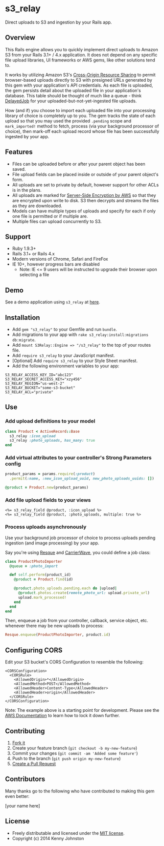 # s3_relay

Direct uploads to S3 and ingestion by your Rails app.

## Overview

This Rails engine allows you to quickly implement direct uploads to Amazon S3
from your Rails 3.1+ / 4.x application.  It does not depend on any specific file
upload libraries, UI frameworks or AWS gems, like other solutions tend to.

It works by utilizing Amazon S3's
[Cross-Origin Resource Sharing](http://docs.aws.amazon.com/AmazonS3/latest/dev/cors.html)
to permit browser-based uploads directly to S3 with presigned URLs generated by
this gem with your application's API credentials.  As each file is uploaded,
the gem persists detail about the uploaded file in your application's database.
This table should be thought of much like a queue - think
[DelayedJob](https://github.com/collectiveidea/delayed_job) for your
uploaded-but-not-yet-ingested file uploads.

How (and if) you choose to import each uploaded file into your processing
library of choice is completely up to you.  The gem tracks the state of each
upload so that you may used the provided `.pending` scope and `mark_imported!`
method to fetch, process (via your background processor of choice), then
mark-off each upload record whose file has been successfully ingested by your
app.

## Features

* Files can be uploaded before or after your parent object has been saved.
* File upload fields can be placed inside or outside of your parent object's
form.
* All uploads are set to private by default, however support for other ACLs
is in the plans.
* All uploads are marked for [Server-Side Encryption by AWS](http://docs.aws.amazon.com/AmazonS3/latest/dev/UsingEncryption.html) so that they are encrypted upon
write to disk.  S3 then decrypts and streams the files as they are downloaded.
* Models can have multiple types of uploads and specify for each if only one
file is permitted or if multiple are.
* Multiple files can upload concurrently to S3.

## Support

* Ruby 1.9.3+
* Rails 3.1+ or Rails 4.x
* Modern versions of Chrome, Safari and FireFox
* IE 10+, however progress bars are disabled
  * Note: IE <= 9 users will be instructed to upgrade their browser upon
  selecting a file

## Demo

See a demo application using `s3_relay` at [here](https://github.com/kjohnston/s3_relay-demo).

## Installation

* Add `gem "s3_relay"` to your Gemfile and run `bundle`.
* Add migrations to your app with `rake s3_relay:install:migrations db:migrate`.
* Add `mount S3Relay::Engine => "/s3_relay"` to the top of your routes file.
* Add `require s3_relay` to your JavaScript manifest.
* [Optional] Add `require s3_relay` to your Style Sheet manifest.
* Add the following environment variables to your app:

```
S3_RELAY_ACCESS_KEY_ID="abc123"
S3_RELAY_SECRET_ACCESS_KEY="xzy456"
S3_RELAY_REGION="us-west-2"
S3_RELAY_BUCKET="some-s3-bucket"
S3_RELAY_ACL="private"
```

## Use

### Add upload definitions to your model

```ruby
class Product < ActiveRecord::Base
  s3_relay :icon_upload
  s3_relay :photo_uploads, has_many: true
end
```

### Add virtual attributes to your controller's Strong Parameters config

```ruby
product_params = params.require(:product)
  .permit(:name, :new_icon_upload_uuid, new_photo_uploads_uuids: [])

@product = Product.new(product_params)
```

### Add file upload fields to your views

```erb
<%= s3_relay_field @product, :icon_upload %>
<%= s3_relay_field @product, :photo_uploads, multiple: true %>
```

### Process uploads asynchronously

Use your background job processor of choice to process uploads pending
ingestion (and image processing) by your app.

Say you're using [Resque](https://github.com/resque/resque) and [CarrierWave](https://github.com/carrierwaveuploader/carrierwave), you could define a job class:

```ruby
class ProductPhotoImporter
  @queue = :photo_import

  def self.perform(product_id)
    @product = Product.find(id)

    @product.photo_uploads.pending.each do |upload|
      @product.photos.create(remote_photo_url: upload.private_url)
      upload.mark_processed!
    end
  end
end
```

Then, enqueue a job from your controller, callback, service object, etc.
whenever there may be new uploads to process:

```ruby
Resque.enqueue(ProductPhotoImporter, product.id)
```

## Configuring CORS

Edit your S3 bucket's CORS Configuration to resemble the following:

```
<CORSConfiguration>
  <CORSRule>
    <AllowedOrigin>*</AllowedOrigin>
    <AllowedMethod>POST</AllowedMethod>
    <AllowedHeader>Content-Type</AllowedHeader>
    <AllowedHeader>origin</AllowedHeader>
  </CORSRule>
</CORSConfiguration>
```

Note: The example above is a starting point for development.  Please see the
[AWS Documentation](http://docs.aws.amazon.com/AmazonS3/latest/dev/cors.html)
to learn how to lock it down further.

## Contributing

1. [Fork it](https://github.com/kjohnston/s3_relay/fork)
2. Create your feature branch (`git checkout -b my-new-feature`)
3. Commit your changes (`git commit -am 'Added some feature'`)
4. Push to the branch (`git push origin my-new-feature`)
5. [Create a Pull Request](https://github.com/kjohnston/s3_relay/pull/new)

## Contributors

Many thanks go to the following who have contributed to making this gem even better:

[your name here]

## License

* Freely distributable and licensed under the [MIT license](http://kjohnston.mit-license.org/license.html).
* Copyright (c) 2014 Kenny Johnston
